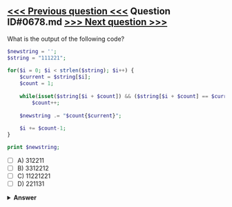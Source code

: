 [<<< Previous question <<<](0677.md)   Question ID#0678.md   [>>> Next question >>>](0679.md)
---

What is the output of the following code?


```php
$newstring = '';
$string = "111221";
    
for($i = 0; $i < strlen($string); $i++) {
    $current = $string[$i];
    $count = 1;
        
    while(isset($string[$i + $count]) && ($string[$i + $count] == $current)) 
        $count++;
        
    $newstring .= "$count{$current}";
        
    $i += $count-1;
}

print $newstring;
```

- [ ] A) 312211
- [ ] B) 3312212
- [ ] C) 11221221
- [ ] D) 221131

<details><summary><b>Answer</b></summary>
<p>
  Answer: <strong>A</strong>
</p>
</details>

